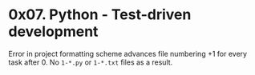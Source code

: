 # 0x07. Python - Test-driven development
Error in project formatting scheme advances file numbering +1 for every task after 0. No ``1-*.py`` or ``1-*.txt`` files as a result.

